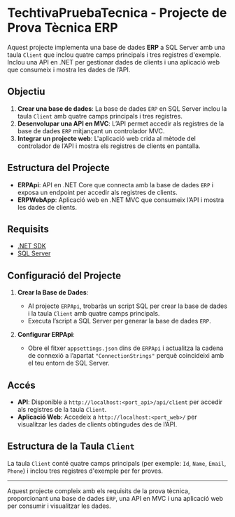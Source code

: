 # TechtivaPruebaTecnica - Projecte de Prova Tècnica ERP

Aquest projecte implementa una base de dades **ERP** a SQL Server amb una taula `Client` que inclou quatre camps principals i tres registres d'exemple. Inclou una API en .NET per gestionar dades de clients i una aplicació web que consumeix i mostra les dades de l’API.

## Objectiu

1. **Crear una base de dades**: La base de dades `ERP` en SQL Server inclou la taula `Client` amb quatre camps principals i tres registres.
2. **Desenvolupar una API en MVC**: L’API permet accedir als registres de la base de dades `ERP` mitjançant un controlador MVC.
3. **Integrar un projecte web**: L'aplicació web crida al mètode del controlador de l’API i mostra els registres de clients en pantalla.

## Estructura del Projecte

- **ERPApi**: API en .NET Core que connecta amb la base de dades `ERP` i exposa un endpoint per accedir als registres de clients.
- **ERPWebApp**: Aplicació web en .NET MVC que consumeix l’API i mostra les dades de clients.

## Requisits

- [.NET SDK](https://dotnet.microsoft.com/download)
- [SQL Server](https://www.microsoft.com/es-es/sql-server/sql-server-downloads)

## Configuració del Projecte

1. **Crear la Base de Dades**:
   - Al projecte `ERPApi`, trobaràs un script SQL per crear la base de dades i la taula `Client` amb quatre camps principals.
   - Executa l’script a SQL Server per generar la base de dades `ERP`.

2. **Configurar ERPApi**:
   - Obre el fitxer `appsettings.json` dins de `ERPApi` i actualitza la cadena de connexió a l’apartat `"ConnectionStrings"` perquè coincideixi amb el teu entorn de SQL Server.

## Accés

- **API**: Disponible a `http://localhost:<port_api>/api/client` per accedir als registres de la taula `Client`.
- **Aplicació Web**: Accedeix a `http://localhost:<port_web>/` per visualitzar les dades de clients obtingudes des de l’API.

## Estructura de la Taula `Client`

La taula `Client` conté quatre camps principals (per exemple: `Id`, `Name`, `Email`, `Phone`) i inclou tres registres d'exemple per fer proves.

---

Aquest projecte compleix amb els requisits de la prova tècnica, proporcionant una base de dades `ERP`, una API en MVC i una aplicació web per consumir i visualitzar les dades.
